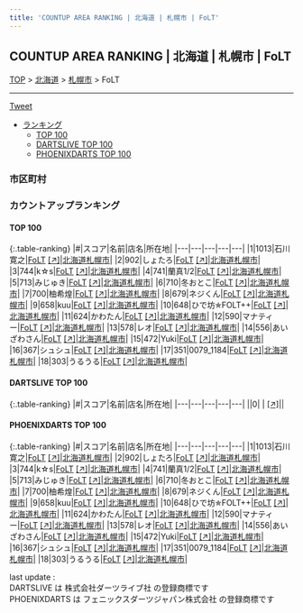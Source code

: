```yaml
---
title: 'COUNTUP AREA RANKING | 北海道 | 札幌市 | FoLT'
---
```

## COUNTUP AREA RANKING | 北海道 | 札幌市 | FoLT

[TOP](/darts/rank/) > [北海道](/darts/rank/北海道/) > [札幌市](/darts/rank/北海道/札幌市/) > FoLT

___

<a href="https://twitter.com/share?ref_src=twsrc%5Etfw" data-text="COUNTUP AREA RANKING | 北海道札幌市FoLT" class="twitter-share-button" data-hashtags="DARTSLIVE,PHOENIXDARTS,darts,ダーツ" data-show-count="false">Tweet</a>

* [ランキング](#カウントアップランキング)
    * [TOP 100](#top-100)
    * [DARTSLIVE TOP 100](#dartslive-top-100)
    * [PHOENIXDARTS TOP 100](#phoenixdarts-top-100)

### 市区町村

<ul>

</ul>

### カウントアップランキング

#### TOP 100



{:.table-ranking}
|#|スコア|名前|店名|所在地|
|---|---|---|---|---|
|1|1013|<span class="rank-name-pd"><span class="pro-icon-pd"></span>石川 寛之</span>|<a href="/darts/rank/shops/83225.html">FoLT</a> <a href="https://vs.phoenixdarts.com/jp/shop/shopDetailInfo/s_83225?s_seq=83225">[↗]</a>|<a href="/darts/rank/北海道/札幌市">北海道札幌市</a>|
|2|902|<span class="rank-name-pd">しょたろ</span>|<a href="/darts/rank/shops/83225.html">FoLT</a> <a href="https://vs.phoenixdarts.com/jp/shop/shopDetailInfo/s_83225?s_seq=83225">[↗]</a>|<a href="/darts/rank/北海道/札幌市">北海道札幌市</a>|
|3|744|<span class="rank-name-pd">k☆s</span>|<a href="/darts/rank/shops/83225.html">FoLT</a> <a href="https://vs.phoenixdarts.com/jp/shop/shopDetailInfo/s_83225?s_seq=83225">[↗]</a>|<a href="/darts/rank/北海道/札幌市">北海道札幌市</a>|
|4|741|<span class="rank-name-pd">蘭真1/2</span>|<a href="/darts/rank/shops/83225.html">FoLT</a> <a href="https://vs.phoenixdarts.com/jp/shop/shopDetailInfo/s_83225?s_seq=83225">[↗]</a>|<a href="/darts/rank/北海道/札幌市">北海道札幌市</a>|
|5|713|<span class="rank-name-pd">みじゅき</span>|<a href="/darts/rank/shops/83225.html">FoLT</a> <a href="https://vs.phoenixdarts.com/jp/shop/shopDetailInfo/s_83225?s_seq=83225">[↗]</a>|<a href="/darts/rank/北海道/札幌市">北海道札幌市</a>|
|6|710|<span class="rank-name-pd">冬おとこ</span>|<a href="/darts/rank/shops/83225.html">FoLT</a> <a href="https://vs.phoenixdarts.com/jp/shop/shopDetailInfo/s_83225?s_seq=83225">[↗]</a>|<a href="/darts/rank/北海道/札幌市">北海道札幌市</a>|
|7|700|<span class="rank-name-pd">柚希煌</span>|<a href="/darts/rank/shops/83225.html">FoLT</a> <a href="https://vs.phoenixdarts.com/jp/shop/shopDetailInfo/s_83225?s_seq=83225">[↗]</a>|<a href="/darts/rank/北海道/札幌市">北海道札幌市</a>|
|8|679|<span class="rank-name-pd">ネジくん</span>|<a href="/darts/rank/shops/83225.html">FoLT</a> <a href="https://vs.phoenixdarts.com/jp/shop/shopDetailInfo/s_83225?s_seq=83225">[↗]</a>|<a href="/darts/rank/北海道/札幌市">北海道札幌市</a>|
|9|658|<span class="rank-name-pd">kuu</span>|<a href="/darts/rank/shops/83225.html">FoLT</a> <a href="https://vs.phoenixdarts.com/jp/shop/shopDetailInfo/s_83225?s_seq=83225">[↗]</a>|<a href="/darts/rank/北海道/札幌市">北海道札幌市</a>|
|10|648|<span class="rank-name-pd">ひで坊✯FOLT++</span>|<a href="/darts/rank/shops/83225.html">FoLT</a> <a href="https://vs.phoenixdarts.com/jp/shop/shopDetailInfo/s_83225?s_seq=83225">[↗]</a>|<a href="/darts/rank/北海道/札幌市">北海道札幌市</a>|
|11|624|<span class="rank-name-pd">かわたん</span>|<a href="/darts/rank/shops/83225.html">FoLT</a> <a href="https://vs.phoenixdarts.com/jp/shop/shopDetailInfo/s_83225?s_seq=83225">[↗]</a>|<a href="/darts/rank/北海道/札幌市">北海道札幌市</a>|
|12|590|<span class="rank-name-pd">マナティー</span>|<a href="/darts/rank/shops/83225.html">FoLT</a> <a href="https://vs.phoenixdarts.com/jp/shop/shopDetailInfo/s_83225?s_seq=83225">[↗]</a>|<a href="/darts/rank/北海道/札幌市">北海道札幌市</a>|
|13|578|<span class="rank-name-pd">レオ</span>|<a href="/darts/rank/shops/83225.html">FoLT</a> <a href="https://vs.phoenixdarts.com/jp/shop/shopDetailInfo/s_83225?s_seq=83225">[↗]</a>|<a href="/darts/rank/北海道/札幌市">北海道札幌市</a>|
|14|556|<span class="rank-name-pd">あいざわさん</span>|<a href="/darts/rank/shops/83225.html">FoLT</a> <a href="https://vs.phoenixdarts.com/jp/shop/shopDetailInfo/s_83225?s_seq=83225">[↗]</a>|<a href="/darts/rank/北海道/札幌市">北海道札幌市</a>|
|15|472|<span class="rank-name-pd">Yuki</span>|<a href="/darts/rank/shops/83225.html">FoLT</a> <a href="https://vs.phoenixdarts.com/jp/shop/shopDetailInfo/s_83225?s_seq=83225">[↗]</a>|<a href="/darts/rank/北海道/札幌市">北海道札幌市</a>|
|16|367|<span class="rank-name-pd">シュシュ</span>|<a href="/darts/rank/shops/83225.html">FoLT</a> <a href="https://vs.phoenixdarts.com/jp/shop/shopDetailInfo/s_83225?s_seq=83225">[↗]</a>|<a href="/darts/rank/北海道/札幌市">北海道札幌市</a>|
|17|351|<span class="rank-name-pd">0079_1184</span>|<a href="/darts/rank/shops/83225.html">FoLT</a> <a href="https://vs.phoenixdarts.com/jp/shop/shopDetailInfo/s_83225?s_seq=83225">[↗]</a>|<a href="/darts/rank/北海道/札幌市">北海道札幌市</a>|
|18|303|<span class="rank-name-pd">うるうる</span>|<a href="/darts/rank/shops/83225.html">FoLT</a> <a href="https://vs.phoenixdarts.com/jp/shop/shopDetailInfo/s_83225?s_seq=83225">[↗]</a>|<a href="/darts/rank/北海道/札幌市">北海道札幌市</a>|


#### DARTSLIVE TOP 100



{:.table-ranking}
|#|スコア|名前|店名|所在地|
|---|---|---|---|---|
||0|<span class="rank-name-dl"> </span>|<a href="/darts/rank/shops/.html"></a> <a href="">[↗]</a>|<a href="/darts/rank//"></a>|


#### PHOENIXDARTS TOP 100



{:.table-ranking}
|#|スコア|名前|店名|所在地|
|---|---|---|---|---|
|1|1013|<span class="rank-name-pd"><span class="pro-icon-pd"></span>石川 寛之</span>|<a href="/darts/rank/shops/83225.html">FoLT</a> <a href="https://vs.phoenixdarts.com/jp/shop/shopDetailInfo/s_83225?s_seq=83225">[↗]</a>|<a href="/darts/rank/北海道/札幌市">北海道札幌市</a>|
|2|902|<span class="rank-name-pd">しょたろ</span>|<a href="/darts/rank/shops/83225.html">FoLT</a> <a href="https://vs.phoenixdarts.com/jp/shop/shopDetailInfo/s_83225?s_seq=83225">[↗]</a>|<a href="/darts/rank/北海道/札幌市">北海道札幌市</a>|
|3|744|<span class="rank-name-pd">k☆s</span>|<a href="/darts/rank/shops/83225.html">FoLT</a> <a href="https://vs.phoenixdarts.com/jp/shop/shopDetailInfo/s_83225?s_seq=83225">[↗]</a>|<a href="/darts/rank/北海道/札幌市">北海道札幌市</a>|
|4|741|<span class="rank-name-pd">蘭真1/2</span>|<a href="/darts/rank/shops/83225.html">FoLT</a> <a href="https://vs.phoenixdarts.com/jp/shop/shopDetailInfo/s_83225?s_seq=83225">[↗]</a>|<a href="/darts/rank/北海道/札幌市">北海道札幌市</a>|
|5|713|<span class="rank-name-pd">みじゅき</span>|<a href="/darts/rank/shops/83225.html">FoLT</a> <a href="https://vs.phoenixdarts.com/jp/shop/shopDetailInfo/s_83225?s_seq=83225">[↗]</a>|<a href="/darts/rank/北海道/札幌市">北海道札幌市</a>|
|6|710|<span class="rank-name-pd">冬おとこ</span>|<a href="/darts/rank/shops/83225.html">FoLT</a> <a href="https://vs.phoenixdarts.com/jp/shop/shopDetailInfo/s_83225?s_seq=83225">[↗]</a>|<a href="/darts/rank/北海道/札幌市">北海道札幌市</a>|
|7|700|<span class="rank-name-pd">柚希煌</span>|<a href="/darts/rank/shops/83225.html">FoLT</a> <a href="https://vs.phoenixdarts.com/jp/shop/shopDetailInfo/s_83225?s_seq=83225">[↗]</a>|<a href="/darts/rank/北海道/札幌市">北海道札幌市</a>|
|8|679|<span class="rank-name-pd">ネジくん</span>|<a href="/darts/rank/shops/83225.html">FoLT</a> <a href="https://vs.phoenixdarts.com/jp/shop/shopDetailInfo/s_83225?s_seq=83225">[↗]</a>|<a href="/darts/rank/北海道/札幌市">北海道札幌市</a>|
|9|658|<span class="rank-name-pd">kuu</span>|<a href="/darts/rank/shops/83225.html">FoLT</a> <a href="https://vs.phoenixdarts.com/jp/shop/shopDetailInfo/s_83225?s_seq=83225">[↗]</a>|<a href="/darts/rank/北海道/札幌市">北海道札幌市</a>|
|10|648|<span class="rank-name-pd">ひで坊✯FOLT++</span>|<a href="/darts/rank/shops/83225.html">FoLT</a> <a href="https://vs.phoenixdarts.com/jp/shop/shopDetailInfo/s_83225?s_seq=83225">[↗]</a>|<a href="/darts/rank/北海道/札幌市">北海道札幌市</a>|
|11|624|<span class="rank-name-pd">かわたん</span>|<a href="/darts/rank/shops/83225.html">FoLT</a> <a href="https://vs.phoenixdarts.com/jp/shop/shopDetailInfo/s_83225?s_seq=83225">[↗]</a>|<a href="/darts/rank/北海道/札幌市">北海道札幌市</a>|
|12|590|<span class="rank-name-pd">マナティー</span>|<a href="/darts/rank/shops/83225.html">FoLT</a> <a href="https://vs.phoenixdarts.com/jp/shop/shopDetailInfo/s_83225?s_seq=83225">[↗]</a>|<a href="/darts/rank/北海道/札幌市">北海道札幌市</a>|
|13|578|<span class="rank-name-pd">レオ</span>|<a href="/darts/rank/shops/83225.html">FoLT</a> <a href="https://vs.phoenixdarts.com/jp/shop/shopDetailInfo/s_83225?s_seq=83225">[↗]</a>|<a href="/darts/rank/北海道/札幌市">北海道札幌市</a>|
|14|556|<span class="rank-name-pd">あいざわさん</span>|<a href="/darts/rank/shops/83225.html">FoLT</a> <a href="https://vs.phoenixdarts.com/jp/shop/shopDetailInfo/s_83225?s_seq=83225">[↗]</a>|<a href="/darts/rank/北海道/札幌市">北海道札幌市</a>|
|15|472|<span class="rank-name-pd">Yuki</span>|<a href="/darts/rank/shops/83225.html">FoLT</a> <a href="https://vs.phoenixdarts.com/jp/shop/shopDetailInfo/s_83225?s_seq=83225">[↗]</a>|<a href="/darts/rank/北海道/札幌市">北海道札幌市</a>|
|16|367|<span class="rank-name-pd">シュシュ</span>|<a href="/darts/rank/shops/83225.html">FoLT</a> <a href="https://vs.phoenixdarts.com/jp/shop/shopDetailInfo/s_83225?s_seq=83225">[↗]</a>|<a href="/darts/rank/北海道/札幌市">北海道札幌市</a>|
|17|351|<span class="rank-name-pd">0079_1184</span>|<a href="/darts/rank/shops/83225.html">FoLT</a> <a href="https://vs.phoenixdarts.com/jp/shop/shopDetailInfo/s_83225?s_seq=83225">[↗]</a>|<a href="/darts/rank/北海道/札幌市">北海道札幌市</a>|
|18|303|<span class="rank-name-pd">うるうる</span>|<a href="/darts/rank/shops/83225.html">FoLT</a> <a href="https://vs.phoenixdarts.com/jp/shop/shopDetailInfo/s_83225?s_seq=83225">[↗]</a>|<a href="/darts/rank/北海道/札幌市">北海道札幌市</a>|


<div class="footer border-top border-gray-light mt-5 pt-3 text-right text-gray">
    last update : <span style="font-weight: italic" id="foot_last_modified"></span><br />
    DARTSLIVE は 株式会社ダーツライブ社 の登録商標です<br />
    PHOENIXDARTS は フェニックスダーツジャパン株式会社 の登録商標です<br />
</div>

<script src="https://cdnjs.cloudflare.com/ajax/libs/jquery.tablesorter/2.31.3/js/jquery.tablesorter.min.js" integrity="sha512-qzgd5cYSZcosqpzpn7zF2ZId8f/8CHmFKZ8j7mU4OUXTNRd5g+ZHBPsgKEwoqxCtdQvExE5LprwwPAgoicguNg==" crossorigin="anonymous" referrerpolicy="no-referrer"></script>
<link rel="stylesheet" href="https://cdnjs.cloudflare.com/ajax/libs/jquery.tablesorter/2.31.3/css/theme.default.min.css" integrity="sha512-wghhOJkjQX0Lh3NSWvNKeZ0ZpNn+SPVXX1Qyc9OCaogADktxrBiBdKGDoqVUOyhStvMBmJQ8ZdMHiR3wuEq8+w==" crossorigin="anonymous" referrerpolicy="no-referrer" />
<script>
$(function() {
    $(".table-ranking").tablesorter({sortList:[[0, 0]]});
    $("#foot_last_modified").text(formatDate(new Date(document.lastModified), 'yyyy-MM-dd HH:mm:ss'));
});
</script>

<script async src="https://platform.twitter.com/widgets.js" charset="utf-8"></script>